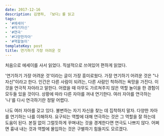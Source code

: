 ```yaml
---
date: 2017-12-16
description: 김영하, 『보다』를 읽고
tags:
- '#에세이'
- '#자기자신'
- '#연극'
- '#다양한자아'
- '#역할놀이'
templateKey: post
title: 연기하기 가장 어려운 것
---
```


처음으로 에세이를 사서 읽었다. 직설적으로 쓰여있어 편하게 읽었다.

'연기하기 가장 어려운 것'이라는 글이 가장 흥미로웠다. 가장 연기하기 어려운 것은 "나 자신"이라고 한다. 인간은 다른 사람이 되려는, 다른 사람인 척하려는 욕망을 가진다. 이것을 연극적 자아라고 말한다. 어렸을 때 아무도 가르쳐주지 않은 역할 놀이을 한 경험이 모두들 있을 것이다. 상황에 따라 다른 자아를 꺼내 연기한다. 여러 자아를 연극하는 '나'를 다시 연극하기란 정말 어렵다.

나도 여러 자아를 갖고 있다. 불변하는 자기 자신을 찾는 데 집착하지 말자. 다양한 자아를 연기하는 나를 이해하자. 요구되는 역할에 대해 연극하는 것은 그 역할을 잘 하는데 도움이 된다. 본질 없이 그럴듯하게 꾸며내는 것을 경계한다면 연극도 나쁘지 않다. 어쩌면 흉내 내는 것과 역할에 몰입하는 것은 구별하기 힘들지도 모르겠다.